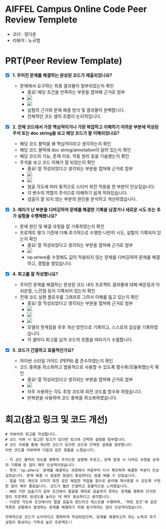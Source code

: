 # AIFFEL Campus Online Code Peer Review Templete
- 코더 : 정다운
- 리뷰어 : 노규범


# PRT(Peer Review Template)
- [X]  **1. 주어진 문제를 해결하는 완성된 코드가 제출되었나요?**
    - 문제에서 요구하는 최종 결과물이 첨부되었는지 확인
        - 중요! 해당 조건을 만족하는 부분을 캡쳐해 근거로 첨부
        - ![](./ptr101.png)
        - ![](./ptr102.png)
        - 실험의 근거와 문제 해결 방식 및 결과물이 완벽합니다.
        - 전체적인 코드 셀의 흐름이 논리적입니다.
    
- [X]  **2. 전체 코드에서 가장 핵심적이거나 가장 복잡하고 이해하기 어려운 부분에 작성된 
주석 또는 doc string을 보고 해당 코드가 잘 이해되었나요?**
    - 해당 코드 블럭을 왜 핵심적이라고 생각하는지 확인
    - 해당 코드 블럭에 doc string/annotation이 달려 있는지 확인
    - 해당 코드의 기능, 존재 이유, 작동 원리 등을 기술했는지 확인
    - 주석을 보고 코드 이해가 잘 되었는지 확인
        - 중요! 잘 작성되었다고 생각되는 부분을 캡쳐해 근거로 첨부
        - ![](./ptr201.png)
        - ![](./ptr202.png)
        - 얼굴 각도에 따라 동적으로 스티커 회전 적용을 한 부분이 인상깊습니다.
        - 각 변수의 역할이 주석으로 이해하기 쉽게 적혀있습니다.
        - 검출이 잘 되지 않는 부분의 원인을 분석하고 개선하였습니다.
        
- [X]  **3. 에러가 난 부분을 디버깅하여 문제를 해결한 기록을 남겼거나
새로운 시도 또는 추가 실험을 수행해봤나요?**
    - 문제 원인 및 해결 과정을 잘 기록하였는지 확인
    - 프로젝트 평가 기준에 더해 추가적으로 수행한 나만의 시도, 
    실험이 기록되어 있는지 확인
        - 중요! 잘 작성되었다고 생각되는 부분을 캡쳐해 근거로 첨부
        - ![](./ptr301.png)
        - np.where를 수정해도 값이 적용되지 않는 문제를 디버깅하여 문제를 해결하고, 경험을 쌓았습니다.
        
- [X]  **4. 회고를 잘 작성했나요?**
    - 주어진 문제를 해결하는 완성된 코드 내지 프로젝트 결과물에 대해
    배운점과 아쉬운점, 느낀점 등이 기록되어 있는지 확인
    - 전체 코드 실행 플로우를 그래프로 그려서 이해를 돕고 있는지 확인
        - 중요! 잘 작성되었다고 생각되는 부분을 캡쳐해 근거로 첨부
        - ![](./ptr401.png)
        - ![](./ptr402.png)
        - ![](./ptr403.png)
        - 모델의 한계점을 추후 개선 방안으로 기록하고, 스스로의 감상을 기록하였습니다.
        - 각 셀마다 회고를 남겨 코드의 흐름을 따라가기 수월합니다.
        
- [X]  **5. 코드가 간결하고 효율적인가요?**
    - 파이썬 스타일 가이드 (PEP8) 를 준수하였는지 확인
    - 코드 중복을 최소화하고 범용적으로 사용할 수 있도록 함수화/모듈화했는지 확인
        - 중요! 잘 작성되었다고 생각되는 부분을 캡쳐해 근거로 첨부
        - ![](./ptr501.png)
        - 자주 사용하는 각도 추정 코드와 회전 코드를 함수화 하였습니다.
        - 반복문을 사용하여 코드 중복을 최소화하였습니다.


# 회고(참고 링크 및 코드 개선)
```
# 리뷰어의 회고를 작성합니다.
# 코드 리뷰 시 참고한 링크가 있다면 링크와 간략한 설명을 첨부합니다.
# 코드 리뷰를 통해 개선한 코드가 있다면 코드와 간략한 설명을 첨부합니다.
이번 코드를 리뷰하며 다음과 같은 점들을 느꼈습니다:

- 각 코드 블럭의 의도를 명확히 주석으로 설명해 주었고, 문제 발생 시 디버깅 과정을 상세히 기록해 둔 점이 매우 인상적이었습니다.
- 특히 `np.where` 문제를 해결하는 과정에서 처음부터 다시 확인하며 해결한 부분이 인상 깊었습니다. 문제 해결 시 꼼꼼한 점검이 중요하다는 점을 배울 수 있었습니다.
- 얼굴 각도 계산과 이미지 회전 같은 복잡한 작업을 함수로 분리해 재사용할 수 있도록 구현한 점이 매우 좋았습니다. 코드가 훨씬 간결하고 효율적으로 느껴졌습니다.
- HOG 기반 검출기가 일부 조건에서 얼굴을 제대로 검출하지 못하는 한계를 명확히 인지한 점이 프로젝트 완성도를 높이는 데 매우 중요하다고 생각합니다.
- 다양한 각도와 조건에서의 얼굴 검출과 랜드마크 테스트를 수행하며, '하트 포즈'와 같은 독특한 상황에서 발생하는 문제를 해결하기 위해 탐구하려는 점이 인상적이었습니다.

전체적으로 코드가 논리적이고 명확하게 작성되었으며, 문제를 해결하고자 하는 노력과 추가 실험이 돋보이는 가독성 높은 프로젝트!!

```
